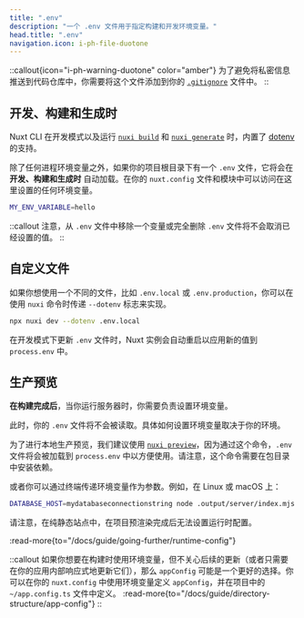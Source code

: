 ```yaml
---
title: ".env"
description: "一个 .env 文件用于指定构建和开发环境变量。"
head.title: ".env"
navigation.icon: i-ph-file-duotone
---
```


::callout{icon="i-ph-warning-duotone" color="amber"}
为了避免将私密信息推送到代码仓库中，你需要将这个文件添加到你的 [`.gitignore`](/docs/guide/directory-structure/gitignore) 文件中。
::

## 开发、构建和生成时

Nuxt CLI 在开发模式以及运行 [`nuxi build`](/docs/api/commands/build) 和 [`nuxi generate`](/docs/api/commands/generate) 时，内置了 [dotenv](https://github.com/motdotla/dotenv) 的支持。

除了任何进程环境变量之外，如果你的项目根目录下有一个 `.env` 文件，它将会在 **开发、构建和生成时** 自动加载。在你的 `nuxt.config` 文件和模块中可以访问在这里设置的任何环境变量。

```bash [.env]
MY_ENV_VARIABLE=hello
```

::callout
注意，从 `.env` 文件中移除一个变量或完全删除 `.env` 文件将不会取消已经设置的值。
::

## 自定义文件

如果你想使用一个不同的文件，比如 `.env.local` 或 `.env.production`，你可以在使用 `nuxi` 命令时传递 `--dotenv` 标志来实现。

```bash [Terminal]
npx nuxi dev --dotenv .env.local
```

在开发模式下更新 `.env` 文件时，Nuxt 实例会自动重启以应用新的值到 `process.env` 中。

## 生产预览

**在构建完成后**，当你运行服务器时，你需要负责设置环境变量。

此时，你的 `.env` 文件将不会被读取。具体如何设置环境变量取决于你的环境。

为了进行本地生产预览，我们建议使用 [`nuxi preview`](/docs/api/commands/preview)，因为通过这个命令，`.env` 文件将会被加载到 `process.env` 中以方便使用。请注意，这个命令需要在包目录中安装依赖。

或者你可以通过终端传递环境变量作为参数。例如，在 Linux 或 macOS 上：

```bash [Terminal]
DATABASE_HOST=mydatabaseconnectionstring node .output/server/index.mjs
```

请注意，在纯静态站点中，在项目预渲染完成后无法设置运行时配置。

:read-more{to="/docs/guide/going-further/runtime-config"}

::callout
如果你想要在构建时使用环境变量，但不关心后续的更新（或者只需要在你的应用内部响应式地更新它们），那么 `appConfig` 可能是一个更好的选择。你可以在你的 `nuxt.config` 中使用环境变量定义 `appConfig`，并在项目中的 `~/app.config.ts` 文件中定义。
:read-more{to="/docs/guide/directory-structure/app-config"}
::
